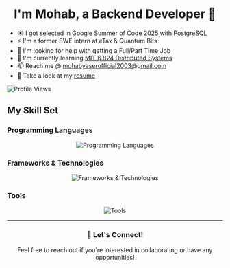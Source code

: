 # <div align="center">I'm Mohab, a Backend Developer 🚀</div>

- ☀️ I got selected in Google Summer of Code 2025 with PostgreSQL
- ⚡ I'm a former SWE intern at eTax & Quantum Bits
- 🤝 I'm looking for help with getting a Full/Part Time Job
- 🌱 I'm currently learning [MIT 6.824 Distributed Systems](https://www.youtube.com/playlist?list=PLrw6a1wE39_tb2fErI4-WkMbsvGQk9_UB)
- 📫 Reach me @ mohabyaserofficial2003@gmail.com
- 📢 Take a look at my [resume](https://drive.google.com/file/d/1XPV8ab7l5T3OnyRseQwZwncvXXWWdyLO/view?usp=sharing)

![Profile Views](https://komarev.com/ghpvc/?username=Mohab96)

## My Skill Set

### Programming Languages
<div align="center">
<img src="https://skillicons.dev/icons?i=html,css,js,c,cpp,python" alt="Programming Languages" />
</div>

### Frameworks & Technologies
<div align="center">
<img src="https://skillicons.dev/icons?i=nodejs,django,react,docker,postgresql,redis" alt="Frameworks & Technologies" />
</div>

### Tools
<div align="center">
<img src="https://skillicons.dev/icons?i=git,linux,bash" alt="Tools" />
</div>

---

<div align="center">
<h3>💼 Let's Connect!</h3>
<p>Feel free to reach out if you're interested in collaborating or have any opportunities!</p>
</div>
